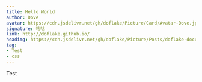 ```yaml
---
title: Hello World
author: Dove
avatar: https://cdn.jsdelivr.net/gh/doflake/Picture/Card/Avatar-Dove.jpg 
signature: 咕咕
link: http://doflake.github.io/
headimg: https://cdn.jsdelivr.net/gh/doflake/Picture/Posts/doflake-document/HeadImg.jpg
tag:
- Test
- css
---
```

Test 

<!--more-->


